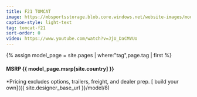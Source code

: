 ```yaml
---
title: F21 TOMCAT
image: https://mbsportsstorage.blob.core.windows.net/website-images/model-gallery/2018/f21/2018-f21-08.jpg
caption-style: light-text
tag: tomcat-f21
sort-order: 0
video: https://www.youtube.com/watch?v=JjU_DaCMVUo
---
```

{% assign model_page = site.pages | where:"tag",page.tag | first %}
#### MSRP {{ model_page.msrp[site.country] }} ####

*Pricing excludes options, trailers, freight, and dealer prep.
[ build your own]({{ site.designer_base_url }}/model/8)

